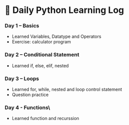 # 📘 Daily Python Learning Log

### Day 1 – Basics
- Learned Variables, Datatype and Operators
- Exercise: calculator program

### Day 2 – Conditional Statement
- Learned if, else, elif, nested

### Day 3 – Loops
- Learned for, while, nested and loop control statement
- Question practice

### Day 4 - Functions\
- Learned function and recurssion